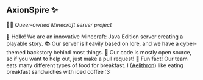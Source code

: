 ## AxionSpire ✨
🏳️‍🌈 *Queer-owned Minecraft server project*

👋 Hello! We are an innovative Minecraft: Java Edition server creating a playable story.
📚 Our server is heavily based on lore, and we have a cyber-themed backstory behind most things.
🤝 Our code is mostly open source, so if you want to help out, just make a pull request!
🥞 Fun fact! Our team eats many different types of food for breakfast. I ([Aelithron](https://github.com/aelithron)) like eating breakfast sandwiches with iced coffee :3
